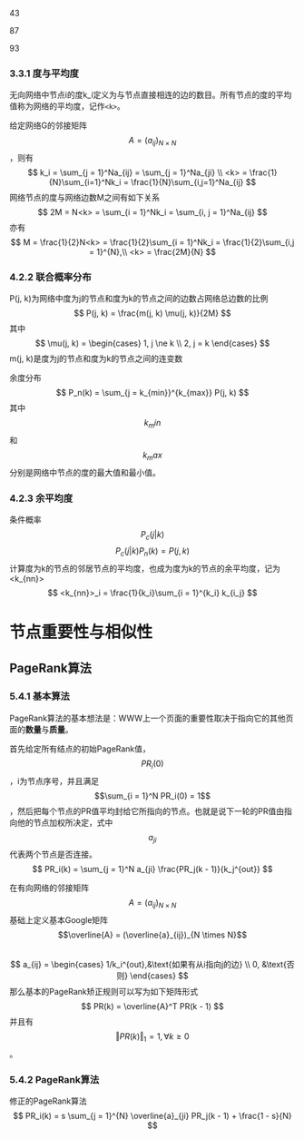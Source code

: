 43

87

93

### 3.3.1 度与平均度

无向网络中节点i的度k_i定义为与节点直接相连的边的数目。所有节点的度的平均值称为网络的平均度，记作`<k>`。

给定网络G的邻接矩阵 $$A = (a_{ij})_{N \times N}$$，则有
$$
k_i = \sum_{j = 1}^Na_{ij} = \sum_{j = 1}^Na_{ji} \\
<k> = \frac{1}{N}\sum_{i=1}^Nk_i = \frac{1}{N}\sum_{i,j=1}^Na_{ij}
$$
网络节点的度与网络边数M之间有如下关系
$$
2M = N<k> = \sum_{i = 1}^Nk_i = \sum_{i, j = 1}^Na_{ij}
$$
亦有
$$
M = \frac{1}{2}N<k> = \frac{1}{2}\sum_{i = 1}^Nk_i = \frac{1}{2}\sum_{i,j = 1}^{N},\\
<k> = \frac{2M}{N}
$$

### 4.2.2 联合概率分布

P(j, k)为网络中度为j的节点和度为k的节点之间的边数占网络总边数的比例
$$
P(j, k) = \frac{m(j, k) \mu(j, k)}{2M}
$$
其中
$$
\mu(j, k) = \begin{cases}
1, j \ne k \\
2, j = k
\end{cases}
$$
m(j, k)是度为j的节点和度为k的节点之间的连变数

余度分布
$$
P_n(k) = \sum_{j = k_{min}}^{k_{max}} P(j, k)
$$
其中 $$k_min$$ 和 $$k_max$$ 分别是网络中节点的度的最大值和最小值。

### 4.2.3 余平均度

条件概率 $$P_c(j | k)$$
$$
P_c(j | k) P_n(k) = P(j, k)
$$
计算度为k的节点的邻居节点的平均度，也成为度为k的节点的余平均度，记为<k_{nn}>
$$
<k_{nn}>_i = \frac{1}{k_i}\sum_{i = 1}^{k_i} k_{i_j}
$$

# 节点重要性与相似性

## PageRank算法

### 5.4.1 基本算法

PageRank算法的基本想法是：WWW上一个页面的重要性取决于指向它的其他页面的**数量**与**质量**。

首先给定所有结点的初始PageRank值，$$PR_i(0)$$，i为节点序号，并且满足 $$\sum_{i = 1}^N PR_i(0) = 1$$，然后把每个节点的PR值平均封给它所指向的节点。也就是说下一轮的PR值由指向他的节点加权所决定，式中 $$a_{ji}$$ 代表两个节点是否连接。
$$
PR_i(k) = \sum_{j = 1}^N a_{ji} \frac{PR_j(k - 1)}{k_j^{out}}
$$

在有向网络的邻接矩阵 $$A = (a_{ij})_{N \times N}$$ 基础上定义基本Google矩阵 $$\overline{A} = (\overline{a}_{ij})_{N \times N}$$​
$$
a_{ij} =
\begin{cases}
1/k_i^{out},&\text{如果有从i指向j的边} \\
0, &\text{否则}
\end{cases}
$$
那么基本的PageRank矫正规则可以写为如下矩阵形式
$$
PR(k) = \overline{A}^T PR(k - 1)
$$
并且有 $$\left \Vert PR(k) \right \Vert_1 = 1, \forall k \geq0$$。

### 5.4.2 PageRank算法

修正的PageRank算法
$$
PR_i(k) = s \sum_{j = 1}^{N} \overline{a}_{ji} PR_j(k - 1) + \frac{1 - s}{N}
$$
